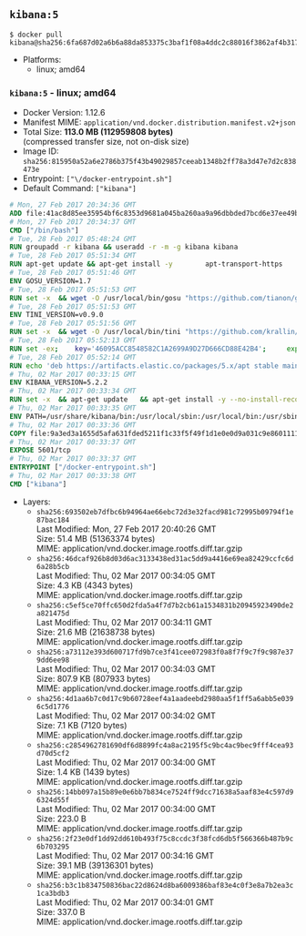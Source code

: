 ## `kibana:5`

```console
$ docker pull kibana@sha256:6fa687d02a6b6a88da853375c3baf1f08a4ddc2c88016f3862af4b317d4228df
```

-	Platforms:
	-	linux; amd64

### `kibana:5` - linux; amd64

-	Docker Version: 1.12.6
-	Manifest MIME: `application/vnd.docker.distribution.manifest.v2+json`
-	Total Size: **113.0 MB (112959808 bytes)**  
	(compressed transfer size, not on-disk size)
-	Image ID: `sha256:815950a52a6e2786b375f43b49029857ceeab1348b2ff78a3d47e7d2c838473e`
-	Entrypoint: `["\/docker-entrypoint.sh"]`
-	Default Command: `["kibana"]`

```dockerfile
# Mon, 27 Feb 2017 20:34:36 GMT
ADD file:41ac8d85ee35954bf6c8353d9681a045ba260aa9a96dbbded7bcd6e37ee49bea in / 
# Mon, 27 Feb 2017 20:34:37 GMT
CMD ["/bin/bash"]
# Tue, 28 Feb 2017 05:48:24 GMT
RUN groupadd -r kibana && useradd -r -m -g kibana kibana
# Tue, 28 Feb 2017 05:51:34 GMT
RUN apt-get update && apt-get install -y 		apt-transport-https 		ca-certificates 		wget 		libfontconfig 		libfreetype6 	--no-install-recommends && rm -rf /var/lib/apt/lists/*
# Tue, 28 Feb 2017 05:51:46 GMT
ENV GOSU_VERSION=1.7
# Tue, 28 Feb 2017 05:51:53 GMT
RUN set -x 	&& wget -O /usr/local/bin/gosu "https://github.com/tianon/gosu/releases/download/$GOSU_VERSION/gosu-$(dpkg --print-architecture)" 	&& wget -O /usr/local/bin/gosu.asc "https://github.com/tianon/gosu/releases/download/$GOSU_VERSION/gosu-$(dpkg --print-architecture).asc" 	&& export GNUPGHOME="$(mktemp -d)" 	&& gpg --keyserver ha.pool.sks-keyservers.net --recv-keys B42F6819007F00F88E364FD4036A9C25BF357DD4 	&& gpg --batch --verify /usr/local/bin/gosu.asc /usr/local/bin/gosu 	&& rm -r "$GNUPGHOME" /usr/local/bin/gosu.asc 	&& chmod +x /usr/local/bin/gosu 	&& gosu nobody true
# Tue, 28 Feb 2017 05:51:53 GMT
ENV TINI_VERSION=v0.9.0
# Tue, 28 Feb 2017 05:51:56 GMT
RUN set -x 	&& wget -O /usr/local/bin/tini "https://github.com/krallin/tini/releases/download/$TINI_VERSION/tini" 	&& wget -O /usr/local/bin/tini.asc "https://github.com/krallin/tini/releases/download/$TINI_VERSION/tini.asc" 	&& export GNUPGHOME="$(mktemp -d)" 	&& gpg --keyserver ha.pool.sks-keyservers.net --recv-keys 6380DC428747F6C393FEACA59A84159D7001A4E5 	&& gpg --batch --verify /usr/local/bin/tini.asc /usr/local/bin/tini 	&& rm -r "$GNUPGHOME" /usr/local/bin/tini.asc 	&& chmod +x /usr/local/bin/tini 	&& tini -h
# Tue, 28 Feb 2017 05:52:13 GMT
RUN set -ex; 	key='46095ACC8548582C1A2699A9D27D666CD88E42B4'; 	export GNUPGHOME="$(mktemp -d)"; 	gpg --keyserver ha.pool.sks-keyservers.net --recv-keys "$key"; 	gpg --export "$key" > /etc/apt/trusted.gpg.d/elastic.gpg; 	rm -r "$GNUPGHOME"; 	apt-key list
# Tue, 28 Feb 2017 05:52:14 GMT
RUN echo 'deb https://artifacts.elastic.co/packages/5.x/apt stable main' > /etc/apt/sources.list.d/kibana.list
# Thu, 02 Mar 2017 00:33:15 GMT
ENV KIBANA_VERSION=5.2.2
# Thu, 02 Mar 2017 00:33:34 GMT
RUN set -x 	&& apt-get update 	&& apt-get install -y --no-install-recommends kibana=$KIBANA_VERSION 	&& rm -rf /var/lib/apt/lists/* 		&& sed -ri "s!^(\#\s*)?(server\.host:).*!\2 '0.0.0.0'!" /etc/kibana/kibana.yml 	&& grep -q "^server\.host: '0.0.0.0'\$" /etc/kibana/kibana.yml 		&& sed -ri "s!^(\#\s*)?(elasticsearch\.url:).*!\2 'http://elasticsearch:9200'!" /etc/kibana/kibana.yml 	&& grep -q "^elasticsearch\.url: 'http://elasticsearch:9200'\$" /etc/kibana/kibana.yml
# Thu, 02 Mar 2017 00:33:35 GMT
ENV PATH=/usr/share/kibana/bin:/usr/local/sbin:/usr/local/bin:/usr/sbin:/usr/bin:/sbin:/bin
# Thu, 02 Mar 2017 00:33:36 GMT
COPY file:9a3ed3a1655d5afa631fded5211f1c33f5f49f1d1e0e0d9a031c9e8601111f05 in / 
# Thu, 02 Mar 2017 00:33:37 GMT
EXPOSE 5601/tcp
# Thu, 02 Mar 2017 00:33:37 GMT
ENTRYPOINT ["/docker-entrypoint.sh"]
# Thu, 02 Mar 2017 00:33:38 GMT
CMD ["kibana"]
```

-	Layers:
	-	`sha256:693502eb7dfbc6b94964ae66ebc72d3e32facd981c72995b09794f1e87bac184`  
		Last Modified: Mon, 27 Feb 2017 20:40:26 GMT  
		Size: 51.4 MB (51363374 bytes)  
		MIME: application/vnd.docker.image.rootfs.diff.tar.gzip
	-	`sha256:46dcaf926b8d03d6ac3133438ed31ac5dd9a4416e69ea82429ccfc6d6a28b5cb`  
		Last Modified: Thu, 02 Mar 2017 00:34:05 GMT  
		Size: 4.3 KB (4343 bytes)  
		MIME: application/vnd.docker.image.rootfs.diff.tar.gzip
	-	`sha256:c5ef5ce70ffc650d2fda5a4f7d7b2cb61a1534831b20945923490de2a821475d`  
		Last Modified: Thu, 02 Mar 2017 00:34:11 GMT  
		Size: 21.6 MB (21638738 bytes)  
		MIME: application/vnd.docker.image.rootfs.diff.tar.gzip
	-	`sha256:a73112e393d600717fd9b7ce3f41cee072983f0a8f7f9c7f9c987e379dd6ee98`  
		Last Modified: Thu, 02 Mar 2017 00:34:03 GMT  
		Size: 807.9 KB (807933 bytes)  
		MIME: application/vnd.docker.image.rootfs.diff.tar.gzip
	-	`sha256:4d1aa6b7c0d17c9b60728eef4a1aadeebd2980aa5f1ff5a6abb5e0396c5d1776`  
		Last Modified: Thu, 02 Mar 2017 00:34:02 GMT  
		Size: 7.1 KB (7120 bytes)  
		MIME: application/vnd.docker.image.rootfs.diff.tar.gzip
	-	`sha256:c2854962781690df6d8899fc4a8ac2195f5c9bc4ac9bec9fff4cea93d70d5cf2`  
		Last Modified: Thu, 02 Mar 2017 00:34:00 GMT  
		Size: 1.4 KB (1439 bytes)  
		MIME: application/vnd.docker.image.rootfs.diff.tar.gzip
	-	`sha256:14bb097a15b89e0e6bb7b834ce7524ff9dcc71638a5aaf83e4c597d96324d55f`  
		Last Modified: Thu, 02 Mar 2017 00:34:00 GMT  
		Size: 223.0 B  
		MIME: application/vnd.docker.image.rootfs.diff.tar.gzip
	-	`sha256:2f23e0df1dd92dd610b493f75c8ccdc3f38fcd6db5f566366b487b9c6b703295`  
		Last Modified: Thu, 02 Mar 2017 00:34:16 GMT  
		Size: 39.1 MB (39136301 bytes)  
		MIME: application/vnd.docker.image.rootfs.diff.tar.gzip
	-	`sha256:b3c1b834750836bac22d8624d8ba6009386baf83e4c0f3e8a7b2ea3c1ca3bdb3`  
		Last Modified: Thu, 02 Mar 2017 00:34:01 GMT  
		Size: 337.0 B  
		MIME: application/vnd.docker.image.rootfs.diff.tar.gzip
